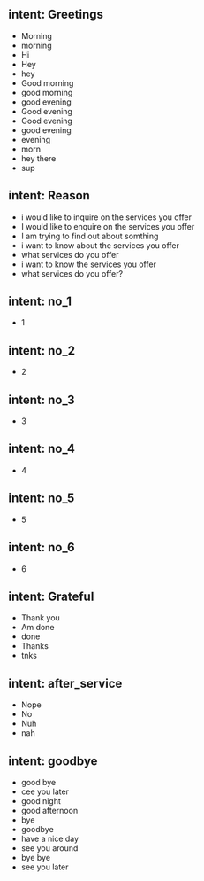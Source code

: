 ## intent: Greetings
- Morning
- morning
- Hi
- Hey
- hey
- Good morning
- good morning
- good evening
- Good evening
- Good evening
- good evening
- evening
- morn
- hey there
- sup

## intent: Reason
- i would like to inquire on the services you offer
- I would like to enquire on the services you offer
- I am trying to find out about somthing 
- i want to know about the services you offer
- what services do you offer
- i want to know the services you offer
- what services do you offer?

## intent: no_1
- 1
## intent: no_2
- 2
## intent: no_3
- 3
## intent: no_4
- 4
## intent: no_5
- 5
## intent: no_6
- 6 

## intent: Grateful
- Thank you
- Am done
- done
- Thanks
- tnks

## intent: after_service
- Nope
- No
- Nuh
- nah

## intent: goodbye
- good bye
- cee you later
- good night
- good afternoon
- bye
- goodbye
- have a nice day
- see you around
- bye bye
- see you later
 
